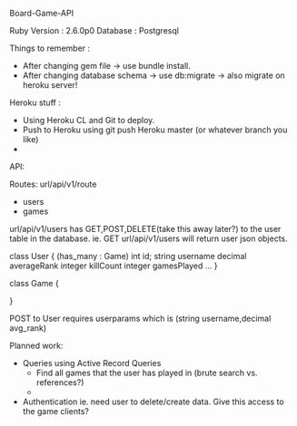 Board-Game-API

Ruby Version : 2.6.0p0
Database : Postgresql 

Things to remember :
- After changing gem file -> use bundle install.
- After changing database schema -> use db:migrate -> also migrate on heroku server!

Heroku stuff :
- Using Heroku CL and Git to deploy.
- Push to Heroku using git push Heroku master (or whatever branch you like)
- 

API: 

Routes: url/api/v1/route
- users
- games

url/api/v1/users has GET,POST,DELETE(take this away later?) to the user table in the database.
ie. GET url/api/v1/users will return user json objects. 

class User { (has_many : Game)
	int id;
	string username
	decimal averageRank
	integer killCount
	integer gamesPlayed
	...
}

class Game {
	
}

POST to User requires userparams which is (string username,decimal avg_rank)

Planned work: 
- Queries using Active Record Queries
	- Find all games that the user has played in (brute search vs. references?)
    - 
- Authentication ie. need user to delete/create data. Give this access to the game clients? 